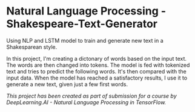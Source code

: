 # Natural Language Processing - Shakespeare-Text-Generator
Using NLP and LSTM model to train and generate new text in a Shakesparean style. 

In this project, I'm creating a dictonary of words based on the input text. The words are then changed into tokens. The model is fed with tokenized text and tries to predict the following words. It's then compared with the input data. When the model has reached a satisfactory results, I use it to generate a new text, given just a few first words.

_This project has been created as part of submission for a course by DeepLearning.AI - Natural Language Processing in TensorFlow._
